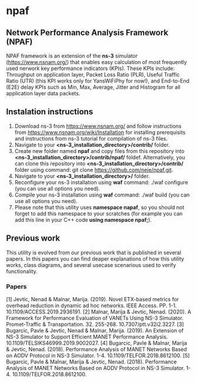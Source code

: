 # npaf
## Network Performance Analysis Framework (NPAF)
NPAF framework is an extension of the **ns-3** simulator (https://www.nsnam.org/) that enables easy calculation of most frequently used nerwork key performance indicators (KPIs). These KPIs include: Throughput on application layer, Packet Loss Ratio (PLR), Useful Traffic Ratio (UTR) (this KPI works only for YansWiFiPhy for now!), and End-to-End (E2E) delay KPIs such as Min, Max, Average, Jitter and Histogram for all application layer data packets.

## Instalation instructions
1. Download ns-3 from https://www.nsnam.org/ and follow instructions from https://www.nsnam.org/wiki/Installation for installing prerequisits and instructions from ns-3 tutorial for compilation of ns-3 files.
2. Navigate to your **<ns-3_installation_directory>/contrib/** folder. 
3. Create new folder named **npaf** and copy files from this repository into **<ns-3_installation_directory>/contrib/npaf/** foldef.
Alternatively, you can clone this repository into **<ns-3_installation_directory>/contrib/** folder using command: git clone https://github.com/neje/npaf.git.
4. Navigate to your **<ns-3_installation_directory>/** folder. 
5. Reconfigure your ns-3 installation using **waf** command: ./waf configure (you can use all options you need). 
6. Compile your ns-3 installation using **waf** command: ./waf build (you can use all options you need). 
7. Please note that this utility uses **namespace napaf**, so you should not forget to add this namespace to your scratches (for example you can add this line in your C++ code **using namespace npaf;**).

## Previous work
This utility is evolved from our previous work that is published in several papers. In this papers you can find deaper explanations of how this utility works, class diagrams, and several usecase scenarious used to verify functionality.  

### Papers
[1] Jevtic, Nenad & Malnar, Marija. (2019). Novel ETX-based metrics for overhead reduction in dynamic ad hoc networks. IEEE Access. PP. 1-1. 10.1109/ACCESS.2019.2936191. 
[2] Malnar, Marija & Jevtic, Nenad. (2020). A Framework for Performance Evaluation of VANETs Using NS-3 Simulator. Promet-Traffic & Transportation. 32. 255-268. 10.7307/ptt.v32i2.3227. 
[3] Bugarcic, Pavle & Jevtic, Nenad & Malnar, Marija. (2019). An Extension of NS-3 Simulator to Support Efficient MANET Performance Analysis. 10.1109/TELSIKS46999.2019.9002027. 
[4] Bugarcic, Pavle & Malnar, Marija & Jevtic, Nenad. (2018). Performance Analysis of MANET Networks Based on AODV Protocol in NS-3 Simulator. 1-4. 10.1109/TELFOR.2018.8612100. 
[5] Bugarcic, Pavle & Malnar, Marija & Jevtic, Nenad. (2018). Performance Analysis of MANET Networks Based on AODV Protocol in NS-3 Simulator. 1-4. 10.1109/TELFOR.2018.8612100. 

